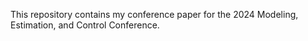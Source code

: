 This repository contains my conference paper for the 2024 Modeling, Estimation, and Control Conference.
